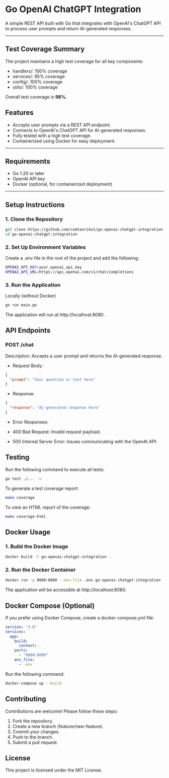 # Go OpenAI ChatGPT Integration

A simple REST API built with Go that integrates with OpenAI's ChatGPT API to process user prompts and return AI-generated responses.

---

## Test Coverage Summary

The project maintains a high test coverage for all key components:

- handlers/: 100% coverage
- services/: 95% coverage
- config/: 100% coverage
- utils/: 100% coverage

Overall test coverage is **98%**.

## Features

- Accepts user prompts via a REST API endpoint.
- Connects to OpenAI's ChatGPT API for AI-generated responses.
- Fully tested with a high test coverage.
- Containerized using Docker for easy deployment.

---

## Requirements

- Go 1.20 or later
- OpenAI API key
- Docker (optional, for containerized deployment)

---

## Setup Instructions

### 1. Clone the Repository

```bash
git clone https://github.com/cemtanrikut/go-openai-chatgpt-integration.git
cd go-openai-chatgpt-integration
```

### 2. Set Up Environment Variables

Create a .env file in the root of the project and add the following:

```bash
OPENAI_API_KEY=your_openai_api_key
OPENAI_API_URL=https://api.openai.com/v1/chat/completions
```

### 3. Run the Application

Locally (without Docker)

```bash
go run main.go
```

The application will run at http://localhost:8080 .

## API Endpoints

### POST /chat

Description: Accepts a user prompt and returns the AI-generated response.

- Request Body:

```json
{
  "prompt": "Your question or text here"
}
```

- Response:

```json
{
  "response": "AI-generated response here"
}
```

- Error Responses:

* 400 Bad Request: Invalid request payload.

* 500 Internal Server Error: Issues communicating with the OpenAI API.

## Testing

Run the following command to execute all tests:

```bash
go test ./... -v
```

To generate a test coverage report:

```bash
make coverage
```

To view an HTML report of the coverage:

```bash
make coverage-html
```

## Docker Usage

### 1. Build the Docker Image

```bash
docker build -t go-openai-chatgpt-integration .
```

### 2. Run the Docker Container

```bash
docker run -p 8080:8080 --env-file .env go-openai-chatgpt-integration
```

The application will be accessible at http://localhost:8080.

## Docker Compose (Optional)

If you prefer using Docker Compose, create a docker-compose.yml file:

```yaml
version: "3.8"
services:
  app:
    build:
      context: .
    ports:
      - "8080:8080"
    env_file:
      - .env

```

Run the following command:

```bash
docker-compose up --build
```

## Contributing

Contributions are welcome! Please follow these steps:

1. Fork the repository.
2. Create a new branch (feature/new-feature).
3. Commit your changes.
4. Push to the branch.
5. Submit a pull request.

## License

This project is licensed under the MIT License.